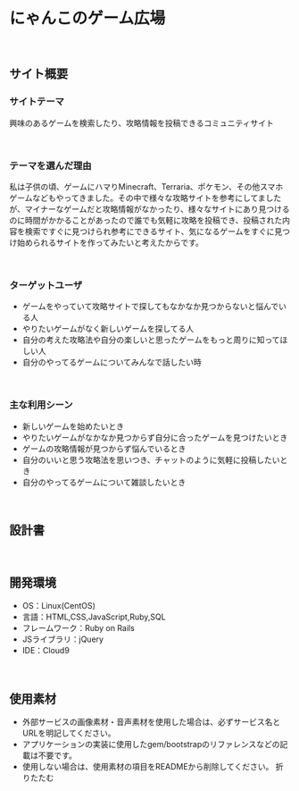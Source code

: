 # にゃんこのゲーム広場

​
## サイト概要
### サイトテーマ
興味のあるゲームを検索したり、攻略情報を投稿できるコミュニティサイト

​
### テーマを選んだ理由
私は子供の頃、ゲームにハマりMinecraft、Terraria、ポケモン、その他スマホゲームなどもやってきました。その中で様々な攻略サイトを参考にしてましたが、マイナーなゲームだと攻略情報がなかったり、様々なサイトにあり見つけるのに時間がかかることがあったので誰でも気軽に攻略を投稿でき、投稿された内容を検索ですぐに見つけられ参考にできるサイト、気になるゲームをすぐに見つけ始められるサイトを作ってみたいと考えたからです。

​
### ターゲットユーザ
- ゲームをやっていて攻略サイトで探してもなかなか見つからないと悩んでいる人
- やりたいゲームがなく新しいゲームを探してる人
- 自分の考えた攻略法や自分の楽しいと思ったゲームをもっと周りに知ってほしい人
- 自分のやってるゲームについてみんなで話したい時

​
### 主な利用シーン
- 新しいゲームを始めたいとき
- やりたいゲームがなかなか見つからず自分に合ったゲームを見つけたいとき
- ゲームの攻略情報が見つからず悩んでいるとき
- 自分のいいと思う攻略法を思いつき、チャットのように気軽に投稿したいとき
- 自分のやってるゲームについて雑談したいとき

​
## 設計書

​
## 開発環境
- OS：Linux(CentOS)
- 言語：HTML,CSS,JavaScript,Ruby,SQL
- フレームワーク：Ruby on Rails
- JSライブラリ：jQuery
- IDE：Cloud9

​
## 使用素材
- 外部サービスの画像素材・音声素材を使用した場合は、必ずサービス名とURLを明記してください。
- アプリケーションの実装に使用したgem/bootstrapのリファレンスなどの記載は不要です。
- 使用しない場合は、使用素材の項目をREADMEから削除してください。
折りたたむ